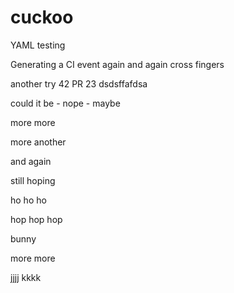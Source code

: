 # cuckoo
YAML testing

Generating a CI event again and again
cross fingers

another try
42
PR 23
dsdsffafdsa


could it be - nope - maybe

more
more

more
another

and again

still hoping

ho ho ho

hop hop hop

bunny

more
more

jjjj
kkkk
